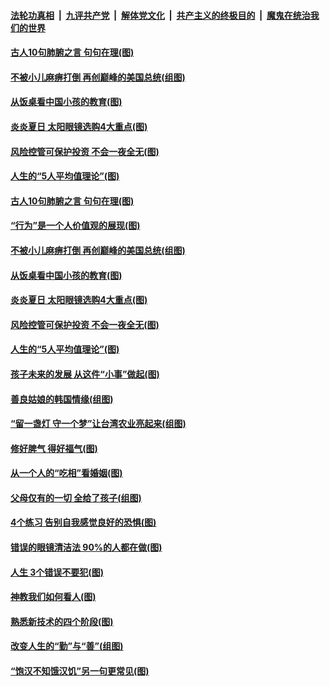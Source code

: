 

####  [法轮功真相](../../../../basic/blob/master/README.md?t=07181302) &nbsp;|&nbsp; [九评共产党](../../../../9ping.md/blob/master/README.md?t=07181302) &nbsp;|&nbsp; [解体党文化](../../../../jtdwh.md/blob/master/README.md?t=07181302)  &nbsp;|&nbsp; [共产主义的终极目的](../../../../gczydzjmd.md/blob/master/README.md?t=07181302) &nbsp;|&nbsp; [魔鬼在统治我们的世界](../../../../mgztzwmdsj.md/blob/master/README.md?t=07181302) 

#### [古人10句肺腑之言 句句在理(图)](../pages/p8/939752.md?t=07181302) 

#### [不被小儿麻痹打倒 再创巅峰的美国总统(组图)](../pages/p8/939745.md?t=07181302) 

#### [从饭桌看中国小孩的教育(图)](../pages/p8/939942.md?t=07181302) 

#### [炎炎夏日 太阳眼镜选购4大重点(图)](../pages/p8/939933.md?t=07181302) 

#### [风险控管可保护投资 不会一夜全无(图)](../pages/p8/939909.md?t=07181302) 

#### [人生的“5人平均值理论”(图)](../pages/p8/939903.md?t=07181302) 

#### [古人10句肺腑之言 句句在理(图)](../pages/p8/939752.md?t=07181302) 

#### [“行为”是一个人价值观的展现(图)](../pages/p8/940001.md?t=07181302) 

#### [不被小儿麻痹打倒 再创巅峰的美国总统(组图)](../pages/p8/939745.md?t=07181302) 

#### [从饭桌看中国小孩的教育(图)](../pages/p8/939942.md?t=07181302) 

#### [炎炎夏日 太阳眼镜选购4大重点(图)](../pages/p8/939933.md?t=07181302) 

#### [风险控管可保护投资 不会一夜全无(图)](../pages/p8/939909.md?t=07181302) 

#### [人生的“5人平均值理论”(图)](../pages/p8/939903.md?t=07181302) 

#### [孩子未来的发展 从这件“小事”做起(图)](../pages/p8/939845.md?t=07181302) 

#### [善良姑娘的韩国情缘(组图)](../pages/p8/939757.md?t=07181302) 

#### [“留一盏灯 守一个梦”让台湾农业亮起来(组图)](../pages/p8/939817.md?t=07181302) 

#### [修好脾气 得好福气(图)](../pages/p8/939813.md?t=07181302) 

#### [从一个人的“吃相”看婚姻(图)](../pages/p8/939780.md?t=07181302) 

#### [父母仅有的一切 全给了孩子(组图)](../pages/p8/914338.md?t=07181302) 

#### [4个练习 告别自我感觉良好的恐惧(图)](../pages/p8/939726.md?t=07181302) 

#### [错误的眼镜清洁法 90%的人都在做(图)](../pages/p8/939690.md?t=07181302) 

#### [人生 3个错误不要犯(图)](../pages/p8/939623.md?t=07181302) 

#### [神教我们如何看人(图)](../pages/p8/939210.md?t=07181302) 

#### [熟悉新技术的四个阶段(图)](../pages/p8/939590.md?t=07181302) 

#### [改变人生的“勤”与“善”(组图)](../pages/p8/939201.md?t=07181302) 

#### [“饱汉不知饿汉饥”另一句更常见(图)](../pages/p8/939503.md?t=07181302) 

